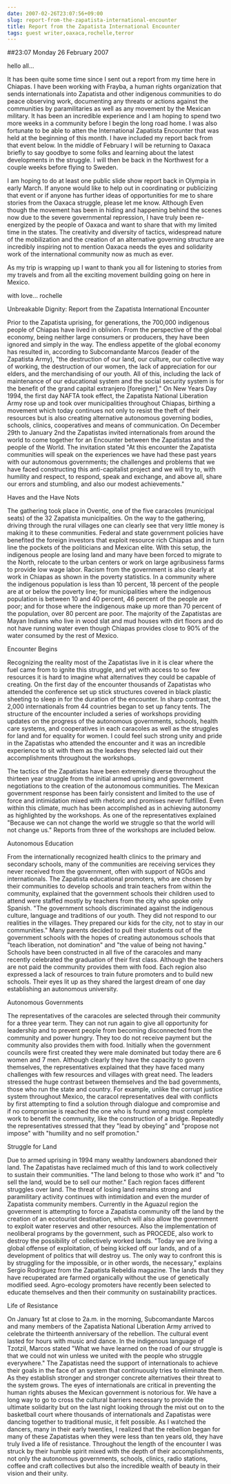```yaml
---
date: 2007-02-26T23:07:56+09:00
slug: report-from-the-zapatista-international-encounter
title: Report from the Zapatista International Encounter
tags: guest writer,oaxaca,rochelle,terror
---
```


##23:07 Monday 26 February 2007

hello all...

It has been quite some time since I sent out a report from my time here in
Chiapas. I have been working with Frayba, a human rights organization
that sends internationals into Zapatista and other indigenous communities
to do peace observing work, documenting any threats or actions against the
communities by paramilitaries as well as any movement by the Mexican
military. It has been an incredible experience and I am hoping to spend
two more weeks in a community before I begin the long road home. I was
also fortunate to be able to atten the International Zapatista Encounter
that was held at the beginning of this month. I have included my report
back from that event below. In the middle of February I will be returning
to Oaxaca briefly to say goodbye to some folks and learning about the
latest developments in the struggle. I will then be back in the Northwest
for a couple weeks before flying to Sweden.

I am hoping to do at least one public slide show report back in Olympia in
early March. If anyone would like to help out in coordinating or
publicizing that event or if anyone has further ideas of opportunities for
me to share stories from the Oaxaca struggle, please let me know.
Although Even though the movement has been in hiding and happening behind
the scenes now due to the severe governmental repression, I have truly
been re-energized by the people of Oaxaca and want to share that with my
limited time in the states. The creativity and diversity of tactics,
widespread nature of the mobilization and the creation of an alternative
governing structure are incredibly inspiring not to mention Oaxaca needs
the eyes and solidarity work of the international community now as much as
ever.

As my trip is wrapping up I want to thank you all for listening to stories
from my travels and from all the exciting movement building going on here
in Mexico.

with love...
rochelle


Unbreakable Dignity: Report from the Zapatista International Encounter

Prior to the Zapatista uprising, for generations, the 700,000 indigenous
people of Chiapas have lived in oblivion. From the perspective of the
global economy, being neither large consumers or producers, they have been
ignored and simply in the way. The endless appetite of the global economy
has resulted in, according to Subcomandante Marcos (leader of the
Zapatista Army), "the destruction of our land, our culture, our collective
way of working, the destruction of our women, the lack of appreciation for
our elders, and the merchandising of our youth. All of this, including
the lack of maintenance of our educational system and the social security
system is for the benefit of the grand capital extranjero [foreigner]." On
New Years Day 1994, the first day NAFTA took effect, the Zapatista
National Liberation Army rose up and took over municipalities throughout
Chiapas, birthing a movement which today continues not only to resist the
theft of their resources but is also creating alternative autonomous
governing bodies, schools, clinics, cooperatives and means of
communication. On December 29th to January 2nd the Zapatistas invited
internationals from around the world to come together for an Encounter
between the Zapatistas and the people of the World. The invitation stated
"At this encounter the Zapatista communities will speak on the experiences
we have had these past years with our autonomous governments; the
challenges and problems that we have faced constructing this
anti-capitalist project and we will try to, with humility and respect, to
respond, speak and exchange, and above all, share our errors and
stumbling, and also our modest achievements."

Haves and the Have Nots

The gathering took place in Oventic, one of the five caracoles (municipal
seats) of the 32 Zapatista municipalities. On the way to the gathering,
driving through the rural villages one can clearly see that very little
money is making it to these communities. Federal and state government
policies have benefited the foreign investors that exploit resource rich
Chiapas and in turn line the pockets of the politicians and Mexican elite.
With this setup, the indigenous people are losing land and many have been
forced to migrate to the North, relocate to the urban centers or work on
large agribusiness farms to provide low wage labor. Racism from the
government is also clearly at work in Chiapas as shown in the poverty
statistics. In a community where the indigenous population is less than
10 percent, 18 percent of the people are at or below the poverty line; for
municipalities where the indigenous population is between 10 and 40
percent, 46 percent of the people are poor; and for those where the
indigenous make up more than 70 percent of the population, over 80 percent
are poor. The majority of the Zapatistas are Mayan Indians who live in
wood slat and mud houses with dirt floors and do not have running water
even though Chiapas provides close to 90% of the water consumed by the
rest of Mexico.

Encounter Begins

Recognizing the reality most of the Zapatistas live in it is clear where
the fuel came from to ignite this struggle, and yet with access to so few
resources it is hard to imagine what alternatives they could be capable of
creating. On the first day of the encounter thousands of Zapatistas who
attended the conference set up stick structures covered in black plastic
sheeting to sleep in for the duration of the encounter. In sharp
contrast, the 2,000 internationals from 44 countries began to set up fancy
tents. The structure of the encounter included a series of workshops
providing updates on the progress of the autonomous governments, schools,
health care systems, and cooperatives in each caracoles as well as the
struggles for land and for equality for women. I could feel such strong
unity and pride in the Zapatistas who attended the encounter and it was an
incredible experience to sit with them as the leaders they selected laid
out their accomplishments throughout the workshops.

The tactics of the Zapatistas have been extremely diverse throughout the
thirteen year struggle from the initial armed uprising and government
negotiations to the creation of the autonomous communities. The Mexican
government response has been fairly consistent and limited to the use of
force and intimidation mixed with rhetoric and promises never fulfilled.
Even within this climate, much has been accomplished as in achieving
autonomy as highlighted by the workshops. As one of the representatives
explained "Because we can not change the world we struggle so that the
world will not change us." Reports from three of the workshops are
included below.

Autonomous Education

From the internationally recognized health clinics to the primary and
secondary schools, many of the communities are receiving services they
never received from the government, often with support of NGOs and
internationals. The Zapatista educational promoters, who are chosen by
their communities to develop schools and train teachers from within the
community, explained that the government schools their children used to
attend were staffed mostly by teachers from the city who spoke only
Spanish. "The government schools discriminated against the indigenous
culture, language and traditions of our youth. They did not respond to
our realities in the villages. They prepared our kids for the city, not
to stay in our communities." Many parents decided to pull their students
out of the government schools with the hopes of creating autonomous
schools that "teach liberation, not domination" and "the value of being
not having." Schools have been constructed in all five of the caracoles
and many recently celebrated the graduation of their first class.
Although the teachers are not paid the community provides them with food.
Each region also expressed a lack of resources to train future promoters
and to build new schools. Their eyes lit up as they shared the largest
dream of one day establishing an autonomous university.

Autonomous Governments

The representatives of the caracoles are selected through
their community
for a three year term. They can not run again to give all opportunity for
leadership and to prevent people from becoming disconnected from the
community and power hungry. They too do not receive payment but the
community also provides them with food. Initially when the government
councils were first created they were male dominated but today there are 6
women and 7 men. Although clearly they have the capacity to govern
themselves, the representatives explained that they have faced many
challenges with few resources and villages with great need. The leaders
stressed the huge contrast between themselves and the bad governments,
those who run the state and country. For example, unlike the corrupt
justice system throughout Mexico, the caracol representatives deal with
conflicts by first attempting to find a solution through dialogue and
compromise and if no compromise is reached the one who is found wrong must
complete work to benefit the community, like the construction of a bridge.
Repeatedly the representatives stressed that they "lead by obeying" and
"propose not impose" with "humility and no self promotion."


Struggle for Land

Due to armed uprising in 1994 many wealthy landowners abandoned their
land. The Zapatistas have reclaimed much of this land to work
collectively to sustain their communities. "The land belong to those who
work it" and "to sell the land, would be to sell our mother." Each region
faces different struggles over land. The threat of losing land remains
strong and paramilitary activity continues with intimidation and even the
murder of Zapatista community members. Currently in the Aguazul region the
government is attempting to force a Zapatista community off the land by
the creation of an ecotourist destination, which will also allow the
government to exploit water reserves and other resources. Also the
implementation of neoliberal programs by the government, such as PROCEDE,
also work to destroy the possibility of collectively worked lands. "Today
we are living a global offense of exploitation, of being kicked off our
lands, and of a development of politics that will destroy us. The only way
to confront this is by struggling for the impossible, or in other words,
the necessary," explains Sergio Rodriguez from the Zapatista Rebeldía
magazine. The lands that they have recuperated are farmed organically
without the use of genetically modified seed. Agro-ecology promoters have
recently been selected to educate themselves and then their community on
sustainability practices.

Life of Resistance

On January 1st at close to 2a.m. in the morning, Subcomandante Marcos and
many members of the Zapatista National Liberation Army arrived to
celebrate the thirteenth anniversary of the rebellion. The cultural event
lasted for hours with music and dance. In the indigenous language of
Tzotzil, Marcos stated "What we have learned on the road of our struggle
is that we could not win unless we united with the people who struggle
everywhere." The Zapatistas need the support of internationals to achieve
their goals in the face of an system that continuously tries to eliminate
them. As they establish stronger and stronger concrete alternatives their
threat to the system grows. The eyes of internationals are critical in
preventing the human rights abuses the Mexican government is notorious
for. We have a long way to go to cross the cultural barriers necessary to
provide the ultimate solidarity but on the last night looking through the
mist out on to the basketball court where thousands of internationals and
Zapatistas were dancing together to traditional music, it felt possible.
As I watched the dancers, many in their early twenties, I realized that
the rebellion began for many of these Zapatistas when they were less than
ten years old, they have truly lived a life of resistance. Throughout the
length of the encounter I was struck by their humble spirit mixed with the
depth of their accomplishments, not only the autonomous governments,
schools, clinics, radio stations, coffee and craft collectives but also
the incredible wealth of beauty in their vision and their unity.
